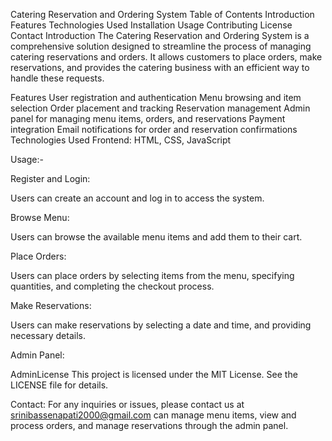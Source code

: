 Catering Reservation and Ordering System
Table of Contents
Introduction
Features
Technologies Used
Installation
Usage
Contributing
License
Contact
Introduction
The Catering Reservation and Ordering System is a comprehensive solution designed to streamline the process of managing catering reservations and orders. It allows customers to place orders, make reservations, and provides the catering business with an efficient way to handle these requests.

Features
User registration and authentication
Menu browsing and item selection
Order placement and tracking
Reservation management
Admin panel for managing menu items, orders, and reservations
Payment integration
Email notifications for order and reservation confirmations
Technologies Used
Frontend: HTML, CSS, JavaScript

Usage:-

Register and Login:

Users can create an account and log in to access the system.

Browse Menu:

Users can browse the available menu items and add them to their cart.

Place Orders:

Users can place orders by selecting items from the menu, specifying quantities, and completing the checkout process.

Make Reservations:

Users can make reservations by selecting a date and time, and providing necessary details.

Admin Panel:

AdminLicense
This project is licensed under the MIT License. See the LICENSE file for details.

Contact:
For any inquiries or issues, please contact us at srinibassenapati2000@gmail.com can manage menu items, view and process orders, and manage reservations through the admin panel.


